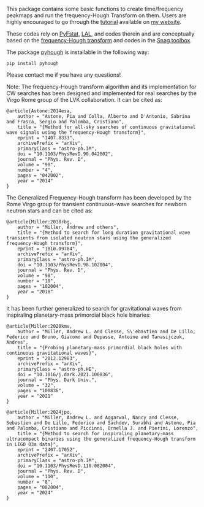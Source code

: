 This package contains some basic functions to create time/frequency peakmaps and run the frequency-Hough Transform on them. Users are highly encouraged to go through the [tutorial](https://colab.research.google.com/drive/1Ym90BZyehZbj7cfUZU82jGcJ2J1iBdcU#scrollTo=mYJ6RwMZxxmK) available on [my website](https://andrew-l-miller.github.io/post/tutorial/).

These codes rely on [PyFstat](https://github.com/PyFstat/PyFstat), [LAL](https://doi.org/10.7935/GT1W-FZ16), and codes therein and are conceptually based on the [frequency-Hough transform](https://doi.org/10.1103/PhysRevD.90.042002) and codes in the [Snag toolbox](https://www.mathworks.com/matlabcentral/fileexchange/9703-snag).

The package [pyhough](https://pypi.org/project/pyhough/) is installable in the following way:

```
pip install pyhough

```
Please contact me if you have any questions!

Note: The frequency-Hough transform algorithm and its implementation for CW searches has been designed and implemented for real searches by the Virgo Rome group of the LVK collaboration. It can be cited as:
```
@article{Astone:2014esa,
    author = "Astone, Pia and Colla, Alberto and D'Antonio, Sabrina and Frasca, Sergio and Palomba, Cristiano",
    title = "{Method for all-sky searches of continuous gravitational wave signals using the frequency-Hough transform}",
    eprint = "1407.8333",
    archivePrefix = "arXiv",
    primaryClass = "astro-ph.IM",
    doi = "10.1103/PhysRevD.90.042002",
    journal = "Phys. Rev. D",
    volume = "90",
    number = "4",
    pages = "042002",
    year = "2014"
}
```
The Generalized Frequency-Hough transform has been developed by the Rome Virgo group for transient continuous-wave searches for newborn neutron stars and can be cited as:

```
@article{Miller:2018rbg,
    author = "Miller, Andrew and others",
    title = "{Method to search for long duration gravitational wave transients from isolated neutron stars using the generalized frequency-Hough transform}",
    eprint = "1810.09784",
    archivePrefix = "arXiv",
    primaryClass = "astro-ph.IM",
    doi = "10.1103/PhysRevD.98.102004",
    journal = "Phys. Rev. D",
    volume = "98",
    number = "10",
    pages = "102004",
    year = "2018"
}
```
It has been further generalized to search for gravitational waves from inspiraling planetary-mass primordial black hole binaries:
```
@article{Miller:2020kmv,
    author = "Miller, Andrew L. and Clesse, S\'ebastien and De Lillo, Federico and Bruno, Giacomo and Depasse, Antoine and Tanasijczuk, Andres",
    title = "{Probing planetary-mass primordial black holes with continuous gravitational waves}",
    eprint = "2012.12983",
    archivePrefix = "arXiv",
    primaryClass = "astro-ph.HE",
    doi = "10.1016/j.dark.2021.100836",
    journal = "Phys. Dark Univ.",
    volume = "32",
    pages = "100836",
    year = "2021"
}
```

```
@article{Miller:2024jpo,
    author = "Miller, Andrew L. and Aggarwal, Nancy and Clesse, Sebastien and De Lillo, Federico and Sachdev, Surabhi and Astone, Pia and Palomba, Cristiano and Piccinni, Ornella J. and Pierini, Lorenzo",
    title = "{Method to search for inspiraling planetary-mass ultracompact binaries using the generalized frequency-Hough transform in LIGO O3a data}",
    eprint = "2407.17052",
    archivePrefix = "arXiv",
    primaryClass = "astro-ph.IM",
    doi = "10.1103/PhysRevD.110.082004",
    journal = "Phys. Rev. D",
    volume = "110",
    number = "8",
    pages = "082004",
    year = "2024"
}
```
